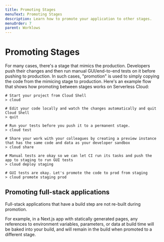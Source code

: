 ```yaml
---
title: Promoting Stages
menuText: Promoting Stages
description: Learn how to promote your application to other stages.
menuOrder: 7
parent: Worklows
---
```


# Promoting Stages

For many cases, there's a stage that mimics the production. Developers push their changes and then run manual GUI/end-to-end tests on it before pushing to production. In such cases, "promotion" is used to simply copying the code from the mimicing stage to production. Here's an example flow that shows how promoting between stages works on Serverless Cloud:

```
# Start your project from Cloud Shell
> cloud

# Edit your code locally and watch the changes automatically and quit Cloud Shell
> quit

# Run your tests before you push it to a permanent stage.
> cloud test

# Share your work with your colleagues by creating a preview instance that has the same code and data as your developer sandbox
> cloud share

# Manual tests are okay so we can let CI run its tasks and push the app to staging to run GUI tests
> cloud deploy staging

# GUI tests are okay. Let's promote the code to prod from staging
> cloud promote staging prod
```

## Promoting full-stack applications

Full-stack applications that have a build step are not re-built during promotion.

For example, in a Next.js app with statically generated pages, any references to environment variables, parameters, or data at build time will be
baked into your build, and will remain in the build when promoted to a different stage.
